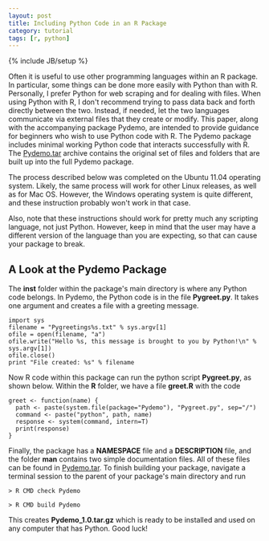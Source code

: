 ```yaml
---
layout: post
title: Including Python Code in an R Package
category: tutorial
tags: [r, python]
---
```

{% include JB/setup %}

Often it is useful to use other programming languages within an R package. In particular, some things can be done more easily with Python than with R. Personally, I prefer Python for web scraping and for dealing with files. When using Python with R, I don't recommend trying to pass data back and forth directly between the two. Instead, if needed, let the two languages communicate via external files that they create or modify. This paper, along with the accompanying package Pydemo, are intended to provide guidance for beginners who wish to use Python code with R. The Pydemo package includes minimal working Python code that interacts successfully with R. The [Pydemo.tar](/static/Pydemo.tar) archive contains the original set of files and folders that are built up into the full Pydemo package.

The process described below was completed on the Ubuntu 11.04 operating system. Likely, the same process will work for other Linux releases, as well as for Mac OS. However, the Windows operating system is quite different, and these instruction probably won't work in that case.

Also, note that these instructions should work for pretty much any scripting language, not just Python. However, keep in mind that the user may have a different version of the language than you are expecting, so that can cause your package to break.


## A Look at the Pydemo Package

The **inst** folder within the package's main directory is where any Python code belongs. In Pydemo, the Python code is in the file **Pygreet.py**. It takes one argument and creates a file with a greeting message.

    import sys
    filename = "Pygreetings%s.txt" % sys.argv[1]
    ofile = open(filename, "a")
    ofile.write("Hello %s, this message is brought to you by Python!\n" % sys.argv[1])
    ofile.close()
    print "File created: %s" % filename

Now R code within this package can run the python script **Pygreet.py**, as shown below. Within the **R** folder, we have a file **greet.R** with the code

    greet <- function(name) {
      path <- paste(system.file(package="Pydemo"), "Pygreet.py", sep="/")
      command <- paste("python", path, name)
      response <- system(command, intern=T)
      print(response)
    }

Finally, the package has a **NAMESPACE** file and a **DESCRIPTION** file, and the folder **man** contains two simple documentation files. All of these files can be found in [Pydemo.tar](/static/Pydemo.tar). To finish building your package, navigate a terminal session to the parent of your package's main directory and run

`> R CMD check Pydemo`

`> R CMD build Pydemo`

This creates **Pydemo\_1.0.tar.gz** which is ready to be installed and used on any computer that has Python. Good luck!

